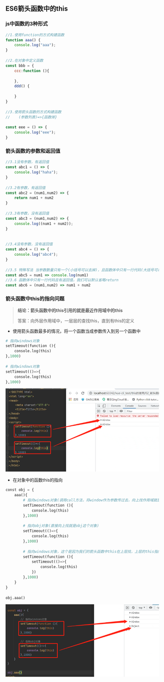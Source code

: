 ## ES6箭头函数中的this

###  js中函数的3种形式

```js
//1.使用function的方式构建函数
function aaa() {
    console.log("aaa");
}

//2.在对象中定义函数
const bbb = {
    ccc:function (){

    },
    ddd() {

    }
}

//3.使用箭头函数的方式构建函数
//    (参数列表)=>{函数体}

const eee = () => {
    console.log("eee");
}
```

### 箭头函数的参数和返回值

```js
//3.1没有参数，有返回值
const abc1 = () => {
    console.log("haha");
}

//3.2有参数，有返回值
const abc2 = (num1,num2) => {
    return num1 + num2
}

//3.3有参数，没有返回值
const abc3 = (num1,num2) => {
    console.log((num1 + num2));
}


//3.4没有参数，没有返回值
const abc4 = () => {
    console.log("abc4");
}

//3.5 特殊写法 当参数数量只有一个(小括号可以去掉)，且函数体中只有一行代码(大括号可以省略)
const abc5 = num1 => console.log(num1)
//3.6 函数体中只有一行代码且有返回值，我们可以默认省略return
const abc6 = (num1,num2) => num1 + num2
```

### 箭头函数中this的指向问题

> **结论：箭头函数中的this引用的就是最近作用域中的this**
>
> 答案：向外层作用域中，一层层的查找this，直到有this的定义

- 使用箭头函数最多的情况，将一个函数当成参数传入到另一个函数中

```python
# 指向windows对象
setTimeout(function (){
    console.log(this)
},1000)

# 指向windows对象
setTimeout(()=>{
    console.log(this)
},1000)
```

![企业微信截图_20210907165511](images/企业微信截图_20210907165511.png)

- 在对象中的函数this的指向

```python
const obj = {
    aaa(){
        # 指向windows对象(调用call方法，将window作为参数传过去，向上找作用域就是window)
        setTimeout(function (){
            console.log(this)
        },1000)

        # 指向obj对象(直接向上找就是obj这个对象)
        setTimeout(()=>{
            console.log(this)
        },1000)
        
        # 指向windows对象，这个是因为我们的箭头函数中this在上层找，上层的this指向window,所以里层的this也是指向window的
        setTimeout(function (){
            setTimeout(()=>{
                console.log(this)
            })
        },1000)
    }
}

obj.aaa()
```

![企业微信截图_20210907165916](images/企业微信截图_20210907165916.png)

